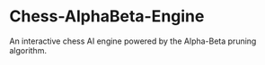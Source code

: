 # Chess-AlphaBeta-Engine
An interactive chess AI engine powered by the Alpha-Beta pruning algorithm.
